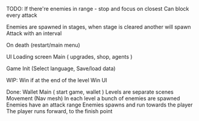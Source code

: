 ﻿

TODO:
If there're enemies in range - stop and focus on closest
Can block every attack

Enemies are spawned in stages, when stage is cleared another will spawn
Attack with an interval

On death (restart/main menu)

UI
Loading screen
Main (
upgrades,
shop,
agents
)

Game
Init (Select language, Save/load data)

WIP:
Win if at the end of the level
Win UI

Done:
Wallet
Main (
start game,
wallet
)
Levels are separate scenes
Movement (Nav mesh)
In each level a bunch of enemies are spawned
Enemies have an attack range
Enemies spawns and run towards the player
The player runs forward, to the finish point